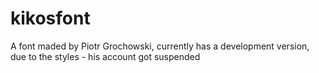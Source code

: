 # kikosfont
A font maded by Piotr Grochowski, currently has a development version, due to the styles - his account got suspended
